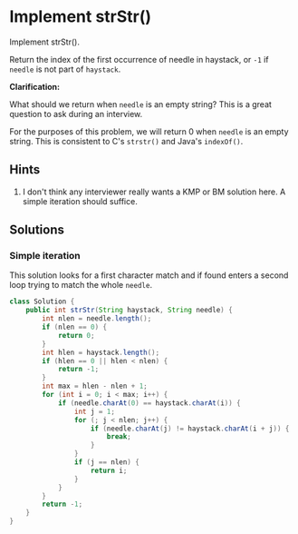 # Implement strStr()

Implement strStr().

Return the index of the first occurrence of needle in haystack, or `-1` if
`needle` is not part of `haystack`.

**Clarification:**

What should we return when `needle` is an empty string? This is a great question
to ask during an interview.

For the purposes of this problem, we will return 0 when `needle` is an empty
string. This is consistent to C's `strstr()` and Java's `indexOf()`.

## Hints

1. I don't think any interviewer really wants a KMP or BM solution here. A simple
   iteration should suffice.

## Solutions

### Simple iteration

This solution looks for a first character match and if found enters a second
loop trying to match the whole `needle`.

```java
class Solution {
    public int strStr(String haystack, String needle) {
        int nlen = needle.length();
        if (nlen == 0) {
            return 0;
        }
        int hlen = haystack.length();
        if (hlen == 0 || hlen < nlen) {
            return -1;
        }
        int max = hlen - nlen + 1;
        for (int i = 0; i < max; i++) {
            if (needle.charAt(0) == haystack.charAt(i)) {
                int j = 1;
                for (; j < nlen; j++) {
                    if (needle.charAt(j) != haystack.charAt(i + j)) {
                        break;
                    }
                }
                if (j == nlen) {
                    return i;
                }
            }
        }
        return -1;
    }
}
```
